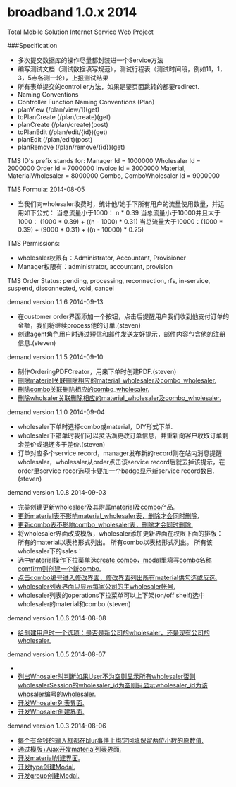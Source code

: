 broadband 1.0.x 2014
=========

Total Mobile Solution Internet Service Web Project

###Specification

* 多次提交数据库的操作尽量都封装进一个Service方法
* 编写测试文档（测试数据填写规范），测试行程表（测试时间段，例如11，1，3，5点各测一轮），上报测试结果
* 所有表单提交的controller方法，如果是要页面跳转的都要redirect.
* Naming Conventions
 * Controller Function Naming Conventions (Plan)
 * planView (/plan/view/1)(get)
 * toPlanCreate (/plan/create)(get)
 * planCreate (/plan/create)(post)
 * toPlanEdit (/plan/edit/{id})(get)
 * planEdit (/plan/edit)(post)
 * planRemove (/plan/remove/{id})(get)

TMS ID's prefix stands for:
Manager Id                      =     1000000
Wholesaler Id                   =     2000000
Order Id                        =     7000000
Invoice Id                      =     3000000
Material, MaterialWholesaler    =     8000000
Combo, ComboWholesaler Id       =     9000000

TMS Formula: 2014-08-05
* 当我们向wholesaler收费时，统计他/她手下所有用户的流量使用数量，并运用如下公式：
    当总流量小于1000： n * 0.39
    当总流量小于10000并且大于1000： (1000 * 0.39) + ((n - 1000) * 0.31)
    当总流量大于10000：(1000 * 0.39) + (9000 * 0.31) + ((n - 10000) * 0.25)

TMS Permissions:
* wholesaler权限有：Administrator, Accountant, Provisioner
* Manager权限有：administrator, accountant, provision

TMS Order Status:
    pending, processing, reconnection, rfs, in-service, suspend, disconnected, void, cancel


demand version 1.1.6 2014-09-13

* 在customer order界面添加一个按钮，点击后提醒用户我们收到他支付订单的金额，我们将继续process他的订单.(steven)
* 创建agent角色用户时通过短信和邮件发送友好提示，邮件内容包含他的注册信息.(steven)


demand version 1.1.5 2014-09-10

* 制作OrderingPDFCreator，用来下单时创建PDF.(steven)
* [删除material关联删除相应的material_wholesaler及combo_wholesaler.](steven)
* [删除combo关联删除相应的combo_wholesaler.](steven)
* [删除wholsaler关联删除相应的material_wholesaler及combo_wholesaler.](steven)


demand version 1.1.0 2014-09-04

* wholesaler下单时选择combo或material，DIY形式下单.
* wholesaler下错单时我们可以灵活滴更改订单信息，并重新向客户收取订单剩余差价或退还多于差价.(steven)
* 订单对应多个service record，manager发布新的record则在站内消息提醒wholesaler，wholesaler从order点击该service record后就去掉该提示，在order里service recor选项卡要加一个badge显示新service record数目.(steven)


demand version 1.0.8 2014-09-03

* [完美创建更新wholeslaer及其附属material及combo产品.](steven)
* [更新material表不影响material_wholesaler表，删除才会同时删除.](steven)
* [更新combo表不影响combo_wholesaler表，删除才会同时删除.](steven)
* 将wholesaler界面改成模版，wholesaler添加更新界面在权限下面的排版：
    所有的material以表格形式列出。
    所有combo以表格形式列出。
    所有该wholesaler下的sales：
* [选中material操作下拉菜单选create combo，modal里填写combo名称comfirm则创建一个新combo.](steven)
* [点击combo编号进入修改界面，修改界面列出所有material供勾选或反选.](steven)
* [wholesaler列表界面只显示每家公司的主wholesaler帐号.](steven)
* wholesaler列表的operations下拉菜单可以上下架(on/off shelf)选中wholesaler的material和combo.(steven)


demand version 1.0.6 2014-08-08

* [给创建用户时一个选项：是否是新公司的wholesaler，还是现有公司的wholesaler.](steven)

demand version 1.0.5 2014-08-07

* 
* [列出Whosaler时判断如果User不为空则显示所有wholesaler否则wholesalerSession的wholesaler_id为空则只显示wholesaler_id为该whosaler编号的wholesaler.](steven)
* [开发Whosaler列表界面.](steven)
* [开发Whosaler创建界面.](steven)

demand version 1.0.3 2014-08-06

* [每个有金钱的输入框都在blur事件上绑定回填保留两位小数的原数值.](steven)
* [通过模版+Ajax开发material列表界面.](steven)
* [开发material创建界面.](steven)
* [开发type创建Modal.](steven)
* [开发group创建Modal.](steven)
 